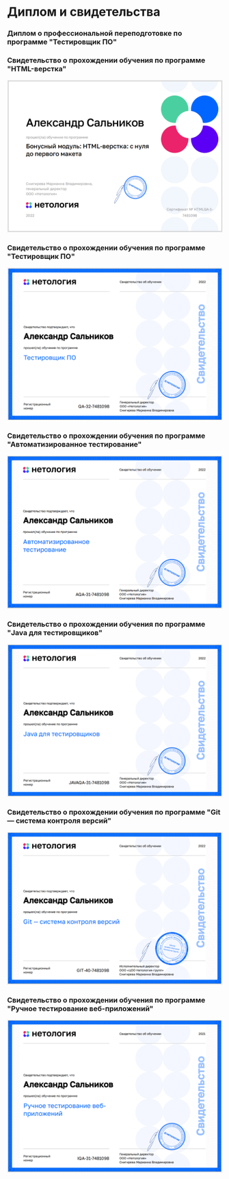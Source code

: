 # Диплом и свидетельства

### Диплом о профессиональной переподготовке по программе "Тестировщик ПО"



### Свидетельство о прохождении обучения по программе "HTML-верстка"
![](https://github.com/Gendalf21/certificates/blob/master/Свидетельство%20HTML-верстка.PNG)

### Свидетельство о прохождении обучения по программе "Тестировщик ПО"
![](https://github.com/Gendalf21/certificates/blob/master/Свидетельство%20Тестировщик%20ПО.PNG)

### Свидетельство о прохождении обучения по программе "Автоматизированное тестирование"
![](https://github.com/Gendalf21/certificates/blob/master/Свидетельство%20Автоматизированное%20тестирование.PNG)

### Свидетельство о прохождении обучения по программе "Java для тестировщиков"
![](https://github.com/Gendalf21/certificates/blob/master/Свидетельство%20Java%20для%20тестировщиков.PNG)

### Свидетельство о прохождении обучения по программе "Git — система контроля версий"
![](https://github.com/Gendalf21/certificates/blob/master/Свидетельство%20Git%20—%20система%20контроля%20версий.PNG)

### Свидетельство о прохождении обучения по программе "Ручное тестирование веб-приложений"
![](https://github.com/Gendalf21/certificates/blob/master/Свидетельство%20Ручное%20тестирование%20веб-приложений.PNG)